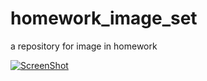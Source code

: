 # homework_image_set
a repository for image in homework
	
[![ScreenShot](http://static.zybuluo.com/TangWill/yxw6psjf5igptam63gl1afia/mp40.jpg)](https://youtu.be/UfuwyE6MP0Q)
